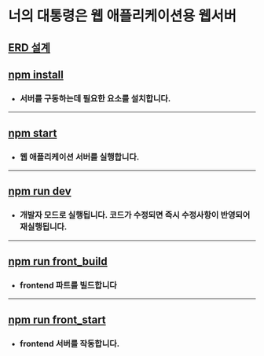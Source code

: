 # 너의 대통령은 웹 애플리케이션용 웹서버

[ERD 설계](https://adaptable-armchair-920.notion.site/ERD-bc0b09c79f4f40aebcd9b8c7809b2e9c)
---
## <u>npm install</u>

- ### 서버를 구동하는데 필요한 요소를 설치합니다.
---
## <u>npm start</u>

- ### 웹 애플리케이션 서버를 실행합니다.
---
## <u>npm run dev</u>

- ### 개발자 모드로 실행됩니다. 코드가 수정되면 즉시 수정사항이 반영되어 재실행됩니다.
---
## <u>npm run front_build</u>

- ### frontend 파트를 빌드합니다
---
## <u>npm run front_start</u>

- ### frontend 서버를 작동합니다.
